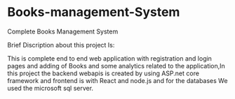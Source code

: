 # Books-management-System
Complete Books Management System


Brief Discription about this project Is:

This is complete end to end web application with registration and login pages and adding of Books and some analytics related to the application,In this project the backend webapis is created by using ASP.net core framework and frontend is with React and node.js and for the databases We used the microsoft sql server.
